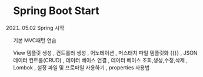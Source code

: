 # Spring Boot Start
2021. 05.02
Spring 시작
      
기본 MVC패턴 연습
      
View 템플릿 생성
, 컨트롤러 생성
, 어노테이션 , 머스태치 파일 탬플릿화 {{}}
, JSON 데이터 컨트롤(CRUD)
, 데이터 베이스 연결
, 데이터 베이스 조회,생성,수정,삭제
, Lombok 
, 설정 파일 및 프로파일 사용하기
, properties 사용법
